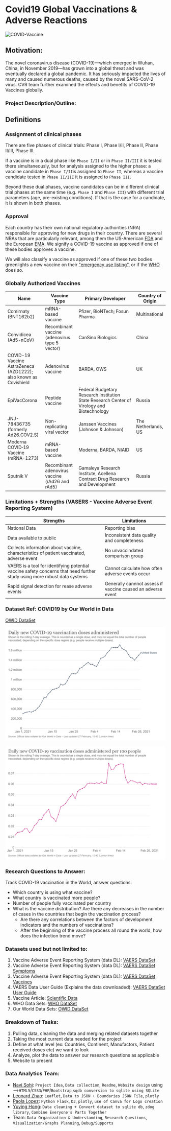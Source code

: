 # Covid19 Global Vaccinations & Adverse Reactions

![COVID-Vaccine](Images/Images3.jpg)

## Motivation:
The novel coronavirus disease (COVID-19)—which emerged in Wuhan, China, in November 2019—has grown into a global threat and was eventually declared a global pandemic. It has seriously impacted the lives of many and caused numerous deaths, caused by the novel SARS-CoV-2 virus. CVR team further examined the effects and benefits of COVID-19 Vaccines globally.  

### Project Description/Outline:
## Definitions

### Assignment of clinical phases
There are five phases of clinical trials: Phase I, Phase I/II, Phase II, Phase II/III, Phase III.

If a vaccine is in a dual phase like `Phase I/II` or in `Phase II/III` it is tested there simultaneously, but for analysis assigned to the higher phase: a vaccine candidate in `Phase I/II`is assigned to `Phase II`, whereas a vaccine candidate tested in `Phase II/III` it is assigned to `Phase III`.

Beyond these dual phases, vaccine candidates can be in different clinical trial phases at the same time (e.g. `Phase I` and `Phase III`) with different trial parameters (age, pre-existing conditions). If that is the case for a candidate, it is shown in both phases.

### Approval
Each country has their own national regulatory authorities (NRA) responsible for approving for new drugs in their country. There are several NRAs that are particularly relevant, among them the US-American [FDA](https://www.fda.gov/vaccines-blood-biologics/industry-biologics/coronavirus-covid-19-cber-regulated-biologics) and the European [EMA](https://www.ema.europa.eu/en/human-regulatory/overview/public-health-threats/coronavirus-disease-covid-19/treatments-vaccines-covid-19). We signify a COVID-19 vaccine as approved if one of these bodies approves a vaccine. 

We will also classify a vaccine as approved if one of these two bodies greenlights a new vaccine on their ["emergency use listing"](https://www.who.int/news-room/q-a-detail/coronavirus-disease-use-of-emergency-use-listing-procedure-forvaccines-against-covid-19), or if the [WHO](https://www.who.int/teams/regulation-prequalification/eul/covid-19) does so. 

### Globally Authorized Vaccines


|         Name              | Vaccine Type | Primary Developer | Country of Origin |
|------------------------------------|------------------------------------|------------------------------------|------------------------------------|
| Comirnaty (BNT162b2)| mRNA-based vaccine | Pfizer, BioNTech; Fosun Pharma | Multinational |
| Convidicea (Ad5-nCoV)| Recombinant vaccine (adenovirus type 5 vector) | CanSino Biologics | China |
| COVID-19 Vaccine AstraZeneca (AZD1222); also known as Covishield| Adenovirus vaccine | BARDA, OWS | UK |
| EpiVacCorona| Peptide vaccine | Federal Budgetary Research Institution State Research Center of Virology and Biotechnology| Russia |
| JNJ-78436735 (formerly Ad26.COV2.S)| Non-replicating viral vector | Janssen Vaccines (Johnson & Johnson) | The Netherlands, US |
| Moderna COVID‑19 Vaccine (mRNA-1273)| mRNA-based vaccine | Moderna, BARDA, NIAID | US |
| Sputnik V | Recombinant adenovirus vaccine (rAd26 and rAd5) | Gamaleya Research Institute, Acellena Contract Drug Research and Development | Russia |

### Limitations + Strengths (VASERS - Vaccine Adverse Event Reporting System)


|         Strengths               | Limitations |
|------------------------------------|------------------------------------|
| National Data | Reporting bias |
| Data available to public | Inconsistent data quality and completeness	|
| Collects information about vaccine, characteristics of patient vaccinated, adverse event | No unvaccindated comparison group |
| VAERS is a tool for identifying potential vaccine safety concerns that need further study using more robust data systems | Cannot calculate how often adverse events occur |
| Rapid signal detection for rease adverse events | Generally cannnot assess if vaccine caused an adverse event	|

### Dataset Ref: COVID19 by Our World in Data
[OWID DataSet](https://github.com/owid/covid-19-data/tree/master/public/data)

![COVID-Vaccine](Images/DailyNewC19v.jpg)

![COVID-Vaccine](Images/DailyNewC19w.jpg)

### Research Questions to Answer:
Track COVID-19 vaccination in the World, answer questions:
* Which country is using what vaccine?
* What country is vaccinated more people?
* Number of people fully vaccinated per country
* What is the vaccine distribution? Are there any decreases in the number of cases in the countries that begin the vaccination process?
    * Are there any correlations between the factors of development indicators and the numbers of vaccinations?
    * After the beginning of the vaccine process all round the world, how does the infection trend move?

### Datasets used but not limited to:
1. Vaccine Adverse Event Reporting System (data DL): [VAERS DataSet](https://vaers.hhs.gov/data/datasets.html)
2. Vaccine Adverse Event Reporting System (data DL): [VAERS DataSet Symptoms](https://vaers.hhs.gov/data/datasets.html)
3. Vaccine Adverse Event Reporting System (data DL): [VAERS DataSet Vaccines](https://vaers.hhs.gov/data/datasets.html)
4. VAERS Data User Guide (Explains the data downloaded): [VAERS DataSet User Guide](https://vaers.hhs.gov/docs/VAERSDataUseGuide_November2020.pdf)
5. Vaccine Article: [Scientific Data](https://www.nature.com/articles/s41597-020-00688-8)
6. WHO Data Sets: [WHO DataSet](https://www.who.int/publications/m/item/draft-landscape-of-covid-19-candidate-vaccines)
7. Our World Data Sets: [OWID DataSet](https://github.com/owid/covid-19-data/tree/master/public/data)

### Breakdown of Tasks:
1. Pulling data, cleaning the data and merging related datasets together
2. Taking the most current data needed for the project
3. Define at what level (ex: Countries, Continent, Manufactors, Patient received doses etc) we want to look 
4. Analyze, plot the data to answer our research questions as applicable
5. Website to present 

### Data Analytics Team:
* [Navi Sohi](https://github.com/PlainJane20): `Project Idea`, `Data collection`, `Readme`, `Website design` using -->`HTML5`/`CSS3`/`PHP`/`Bootstrap`,`sqdb conversion to sqlite using SQLite`
* [Leonard Zhao](https://github.com/leonardz17): `Leaflet`, `Data to JSON + Boundaries JSON File`, `plotly` 
* [Paola Lopez](https://github.com/paola1395): `Python Flask`, `D3`, `plotly`, `use of Canva for Logo creation`
* [Yuying Hong](https://github.com/yuyhong23): `Data cleaning + Convert dataset to sqlite db`,  `zdog library`, `Combine Everyone's Parts Together`
* Team: `Data Organization & Understanding`, `Research Questions`, `Visualization/Graphs Planning`, `Debug/Supports`

